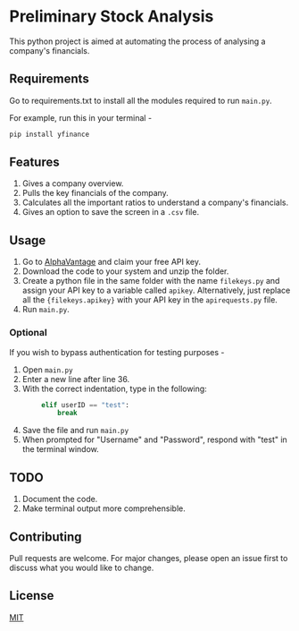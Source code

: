 # Preliminary Stock Analysis

This python project is aimed at automating the process of analysing a company's financials.

## Requirements

Go to requirements.txt to install all the modules required to run `main.py`.

For example, run this in your terminal -
```bash
pip install yfinance
```
## Features

1. Gives a company overview.
2. Pulls the key financials of the company.
3. Calculates all the important ratios to understand a company's financials.
4. Gives an option to save the screen in a `.csv` file.

## Usage

1. Go to [AlphaVantage](https://www.alphavantage.co/support/#api-key) and claim your free API key.
2. Download the code to your system and unzip the folder.
3. Create a python file in the same folder with the name `filekeys.py` and assign your API key to a variable called `apikey`. Alternatively, just replace all the `{filekeys.apikey}` with your API key in the `apirequests.py` file.
4. Run `main.py`.

### Optional  

If you wish to bypass authentication for testing purposes -

1. Open `main.py`
2. Enter a new line after line 36.
3. With the correct indentation, type in the following:
```python
        elif userID == "test":
            break
```
4. Save the file and run `main.py`
5. When prompted for "Username" and "Password", respond with "test" in the terminal window.

## TODO

1. Document the code.
2. Make terminal output more comprehensible.

## Contributing

Pull requests are welcome. For major changes, please open an issue first to discuss what you would like to change.

## License

[MIT](https://github.com/pratyushvshah/Preliminary-Stock-Analysis/blob/main/LICENSE)
